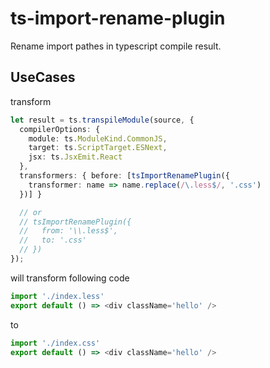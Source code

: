# ts-import-rename-plugin

Rename import pathes in typescript compile result.

## UseCases

transform 

```typescript
let result = ts.transpileModule(source, {
  compilerOptions: {
    module: ts.ModuleKind.CommonJS,
    target: ts.ScriptTarget.ESNext,
    jsx: ts.JsxEmit.React
  },
  transformers: { before: [tsImportRenamePlugin({
    transformer: name => name.replace(/\.less$/, '.css')
  })] }

  // or
  // tsImportRenamePlugin({
  //   from: '\\.less$',
  //   to: '.css'
  // })
});
```

will transform following code

```typescript
import './index.less'
export default () => <div className='hello' />
```

to 

```typescript
import './index.css'
export default () => <div className='hello' />
```
